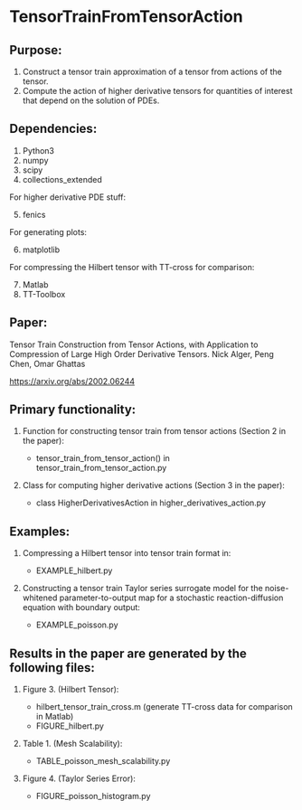 # TensorTrainFromTensorAction
## Purpose:
1) Construct a tensor train approximation of a tensor from actions of the tensor.
2) Compute the action of higher derivative tensors for quantities of interest that depend on the solution of PDEs.

## Dependencies:
1) Python3
2) numpy
3) scipy
4) collections_extended

For higher derivative PDE stuff:

5) fenics

For generating plots:

6) matplotlib

For compressing the Hilbert tensor with TT-cross for comparison:

7) Matlab
8) TT-Toolbox


## Paper:
Tensor Train Construction from Tensor Actions, with Application to Compression of Large High Order Derivative Tensors.
Nick Alger, Peng Chen, Omar Ghattas

https://arxiv.org/abs/2002.06244


## Primary functionality:
1) Function for constructing tensor train from tensor actions (Section 2 in the paper):
    - tensor_train_from_tensor_action() in tensor_train_from_tensor_action.py

2) Class for computing higher derivative actions (Section 3 in the paper):
    - class HigherDerivativesAction in higher_derivatives_action.py


## Examples:
1) Compressing a Hilbert tensor into tensor train format in:
    - EXAMPLE_hilbert.py

2) Constructing a tensor train Taylor series surrogate model for the noise-whitened parameter-to-output map for a stochastic reaction-diffusion equation with boundary output:
    - EXAMPLE_poisson.py


## Results in the paper are generated by the following files:
1) Figure 3. (Hilbert Tensor):
    - hilbert_tensor_train_cross.m (generate TT-cross data for comparison in Matlab)
    - FIGURE_hilbert.py

2) Table 1. (Mesh Scalability):
    - TABLE_poisson_mesh_scalability.py

3) Figure 4. (Taylor Series Error):
    - FIGURE_poisson_histogram.py
